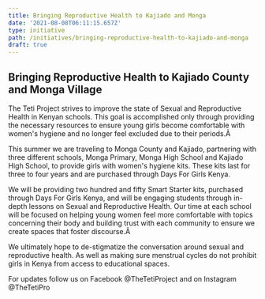 ```yaml
---
title: Bringing Reproductive Health to Kajiado and Monga
date: '2021-08-08T06:11:15.657Z'
type: initiative
path: /initiatives/bringing-reproductive-health-to-kajiado-and-monga
draft: true
---
```

## Bringing Reproductive Health to Kajiado County and Monga Village

The Teti Project strives to improve the state of Sexual and Reproductive Health in Kenyan schools. This goal is accomplished only through providing the necessary resources to ensure young girls become comfortable with women's hygiene and no longer feel excluded due to their periods.Â 

This summer we are traveling to Monga County and Kajiado, partnering with three different schools, Monga Primary, Monga High School and Kajiado High School, to provide girls with women's hygiene kits. These kits last for three to four years and are purchased through Days For Girls Kenya.

We will be providing two hundred and fifty Smart Starter kits, purchased through Days For Girls Kenya, and will be engaging students through in-depth lessons on Sexual and Reproductive Health. Our time at each school will be focused on helping young women feel more comfortable with topics concerning their body and building trust with each community to ensure we create spaces that foster discourse.Â 

We ultimately hope to de-stigmatize the conversation around sexual and reproductive health. As well as making sure menstrual cycles do not prohibit girls in Kenya from access to educational spaces.

For updates follow us on Facebook @TheTetiProject and on Instagram @TheTetiPro